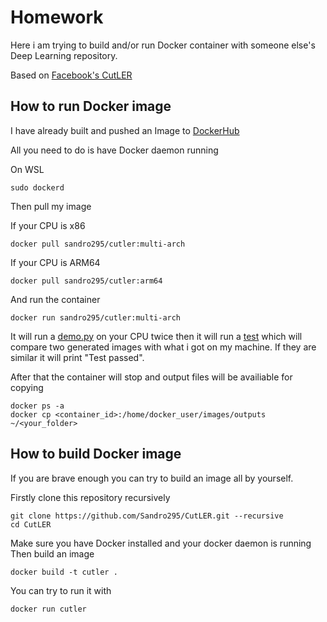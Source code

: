 # Homework 
Here i am trying to build and/or run Docker container with someone else's Deep Learning repository.  

Based on [Facebook's CutLER](https://paperswithcode.com/paper/cut-and-learn-for-unsupervised-object)

## How to run Docker image 
I have already built and pushed an Image to [DockerHub](https://hub.docker.com/repository/docker/sandro295/cutler/general)  

All you need to do is have Docker daemon running  

On WSL
```
sudo dockerd
```

Then pull my image    

If your CPU is x86
```
docker pull sandro295/cutler:multi-arch
```
If your CPU is ARM64  
```
docker pull sandro295/cutler:arm64
```

And run the container

```
docker run sandro295/cutler:multi-arch
```

It will run a [demo.py](./CutLER/maskcut/demo.py) on your CPU twice then it will run a [test](./test.py) which will compare two generated images with what i got on my machine. If they are similar it will print "Test passed".

After that the container will stop and output files will be availiable for copying

```
docker ps -a
docker cp <container_id>:/home/docker_user/images/outputs ~/<your_folder>
```

## How to build Docker image
If you are brave enough you can try to build an image all by yourself.  

Firstly clone this repository recursively

```
git clone https://github.com/Sandro295/CutLER.git --recursive
cd CutLER
```
Make sure you have Docker installed and your docker daemon is running  
Then build an image
```
docker build -t cutler .
```

You can try to run it with 
```
docker run cutler
```
